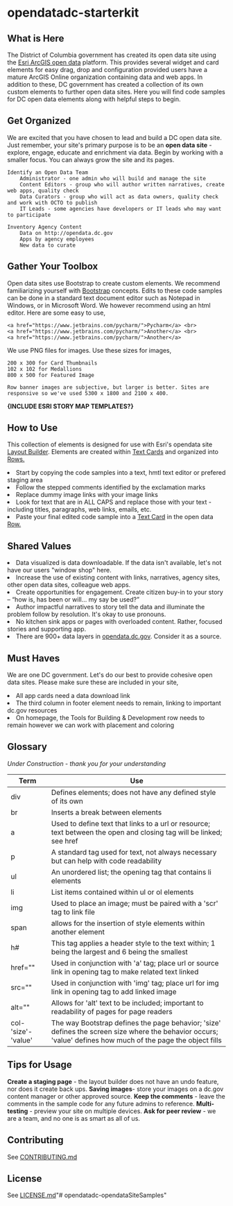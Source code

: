 # opendatadc-starterkit

What is Here
----------
The District of Columbia government has created its open data site using the <a href="http://doc.arcgis.com/en/hub/sites/design-the-layout-of-your-open-data-site.htm">Esri ArcGIS open data</a> platform. This provides several widget and card elements for easy drag, drop and configuration provided users have a mature ArcGIS Online organization containing data and web apps. In addition to these, DC government has created a collection of its own custom elements to further open data sites. Here you will find code samples for DC open data elements along with helpful steps to begin.


Get Organized
----------
We are excited that you have chosen to lead and build a DC open data site. Just remember, your site's primary purpose is to be an <b>open data site</b> - explore, engage, educate and enrichment via data. Begin by working with a smaller focus. You can always grow the site and its pages.

    Identify an Open Data Team
        Administrator - one admin who will build and manage the site
        Content Editors - group who will author written narratives, create web apps, quality check
        Data Curators - group who will act as data owners, quality check and work with OCTO to publish
        IT Leads - some agencies have developers or IT leads who may want to participate

    Inventory Agency Content
        Data on http://opendata.dc.gov
        Apps by agency employees
        New data to curate


Gather Your Toolbox
----------
Open data sites use Bootstrap to create custom elements. We recommend familiarizing yourself with <a href="https://www.w3schools.com/bootstrap/default.asp">Bootstrap</a> concepts. Edits to these code samples can be done in a standard text document editor such as Notepad in Windows, or in Microsoft Word. We however recommend using an html editor. Here are some easy to use, 

    <a href="https://www.jetbrains.com/pycharm/">Pycharm</a> <br>
    <a href="https://www.jetbrains.com/pycharm/">Another</a> <br>
    <a href="https://www.jetbrains.com/pycharm/">Another</a>

We use PNG files for images. Use these sizes for images,

    200 x 300 for Card Thumbnails
    102 x 102 for Medallions
    800 x 500 for Featured Image
    
    Row banner images are subjective, but larger is better. Sites are responsive so we've used 5300 x 1800 and 2100 x 400. 

<b>{INCLUDE ESRI STORY MAP TEMPLATES?}</b>


How to Use
----------
This collection of elements is designed for use with Esri's opendata site <a href="http://doc.arcgis.com/en/hub/sites/design-the-layout-of-your-open-data-site.htm">Layout Builder</a>. Elements are created within <a href="http://doc.arcgis.com/en/hub/sites/design-the-layout-of-your-open-data-site.htm#ESRI_SECTION1_943AEBF0EEA74B60BEE4AEF1EF8FFC58">Text Cards</A> and organized into <a href="http://doc.arcgis.com/en/hub/sites/design-the-layout-of-your-open-data-site.htm#ESRI_SECTION1_11FF2ACF716C4DB4BC9D9C7CEF7A5DC0">Rows.</a>

<li> Start by copying the code samples into a text, hmtl text editor or prefered staging area</li>

<li> Follow the stepped comments identified by the exclamation marks</li>

<li> Replace dummy image links with your image links
    
<li> Look for text that are in ALL CAPS and replace those with your text - including titles, paragraphs, web links, emails, etc.</li>
    
<li> Paste your final edited code sample into a <a href="http://doc.arcgis.com/en/hub/sites/design-the-layout-of-your-open-data-site.htm#ESRI_SECTION1_943AEBF0EEA74B60BEE4AEF1EF8FFC58">Text Card</a> in the open data <a href="http://doc.arcgis.com/en/hub/sites/design-the-layout-of-your-open-data-site.htm#ESRI_SECTION1_11FF2ACF716C4DB4BC9D9C7CEF7A5DC0">Row.</a></li>


Shared Values
----------

<li> Data visualized is data downloadable. If the data isn't available, let's not have our users "window shop" here.</li>
<li> Increase the use of existing content with links, narratives, agency sites, other open data sites, colleague web apps.</li>
<li> Create opportunities for engagement. Create citizen buy-in to your story – “how is, has been or will… my say be used?”</li>
<li> Author impactful narratives to story tell the data and illuminate the problem follow by resolution. It's okay to use pronouns.</li>
<li> No kitchen sink apps or pages with overloaded content. Rather, focused stories and supporting app.
<li> There are 900+ data layers in <a href="http://opendata.dc.gov">opendata.dc.gov</a>. Consider it as a source.</li>


Must Haves
----------
We are one DC government. Let's do our best to provide cohesive open data sites. Please make sure these are included in your site,

<li> All app cards need a data download link</li>
<li> The third column in footer element needs to remain, linking to important dc.gov resources</li>
<li> On homepage, the Tools for Building & Development row needs to remain however we can work with placement and coloring</li>


Glossary
----------
*Under Construction - thank you for your understanding*

 Term | Use
---|---
div| Defines elements; does not have any defined style of its own
br| Inserts a break between elements
a| Used to define text that links to a url or resource; text between the open and closing tag will be linked; see href
p| A standard tag used for text, not always necessary but can help with code readability
ul| An unordered list; the opening tag that contains li elements
li| List items contained within ul or ol elements
img| Used to place an image; must be paired with a 'scr' tag to link file
span| allows for the insertion of style elements within another element
h#| This tag applies a header style to the text within; 1 being the largest and 6 being the smallest
href=""| Used in conjunction with 'a' tag; place url or source link in opening tag to make related text linked
src=""| Used in conjunction with 'img' tag; place url for img link in opening tag to add linked image
alt=""| Allows for 'alt' text to be included; important to readability of pages for page readers
col-'size'-'value'|The way Bootstrap defines the page behavior; 'size' defines the screen size where the behavior occurs; 'value' defines how much of the page the object fills

Tips for Usage
----------
<b>Create a staging page</b> - the layout builder does not have an undo feature, nor does it create back ups.
<b>Saving images</b>- store your images on a dc.gov content manager or other approved source.
<b>Keep the comments</b> - leave the comments in the sample code for any future admins to reference.
<b>Multi-testing</b> - preview your site on multiple devices.
<b>Ask for peer review</b> - we are a team, and no one is as smart as all of us.

Contributing
------------
See [CONTRIBUTING.md](../master/CONTRIBUTING.md)

License
----------
See [LICENSE.md](../master/LICENSE.md)"# opendatadc-opendataSiteSamples" 
